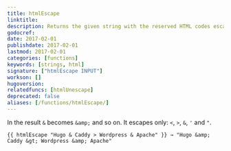 ```yaml
---
title: htmlEscape
linktitle:
description: Returns the given string with the reserved HTML codes escaped.
godocref:
date: 2017-02-01
publishdate: 2017-02-01
lastmod: 2017-02-01
categories: [functions]
keywords: [strings, html]
signature: ["htmlEscape INPUT"]
workson: []
hugoversion:
relatedfuncs: [htmlUnescape]
deprecated: false
aliases: [/functions/htmlEscape/]
---
```


In the result `&` becomes `&amp;` and so on. It escapes only: `<`, `>`, `&`, `'` and `"`.

```
{{ htmlEscape "Hugo & Caddy > Wordpress & Apache" }} → "Hugo &amp; Caddy &gt; Wordpress &amp; Apache"
```
